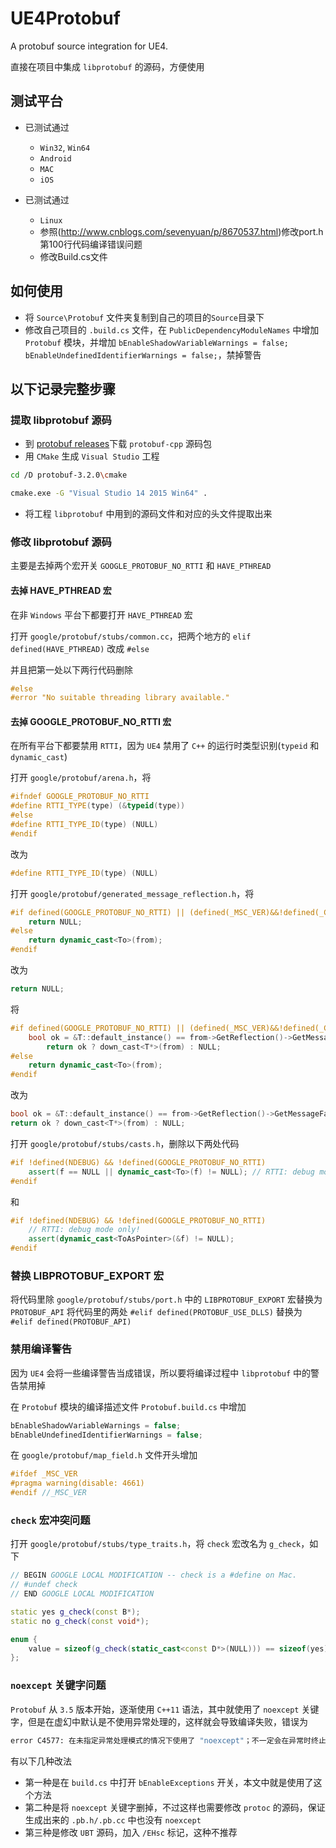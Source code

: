 # UE4Protobuf

A protobuf source integration for UE4.

直接在项目中集成 `libprotobuf` 的源码，方便使用

## 测试平台 ##

* 已测试通过
	* `Win32`, `Win64`
	* `Android`
	* `MAC`
	* `iOS`

* 已测试通过
	* `Linux`
	* 参照(http://www.cnblogs.com/sevenyuan/p/8670537.html)修改port.h第100行代码编译错误问题
	* 修改Build.cs文件

## 如何使用 ##

* 将 `Source\Protobuf` 文件夹复制到自己的项目的`Source`目录下
* 修改自己项目的 `.build.cs` 文件，在 `PublicDependencyModuleNames` 中增加 `Protobuf` 模块，并增加 `bEnableShadowVariableWarnings = false; bEnableUndefinedIdentifierWarnings = false;`，禁掉警告

## 以下记录完整步骤 ##

### 提取 libprotobuf 源码 ###

* 到 [protobuf releases](https://github.com/google/protobuf/releases)下载 `protobuf-cpp` 源码包
* 用 `CMake` 生成 `Visual Studio` 工程

``` bash
cd /D protobuf-3.2.0\cmake

cmake.exe -G "Visual Studio 14 2015 Win64" .
```

* 将工程 `libprotobuf` 中用到的源码文件和对应的头文件提取出来

### 修改 libprotobuf 源码 ###

主要是去掉两个宏开关 `GOOGLE_PROTOBUF_NO_RTTI` 和 `HAVE_PTHREAD`

#### 去掉 HAVE_PTHREAD 宏 ####

在非 `Windows` 平台下都要打开 `HAVE_PTHREAD` 宏

打开 `google/protobuf/stubs/common.cc`，把两个地方的 `elif defined(HAVE_PTHREAD)` 改成 `#else`

并且把第一处以下两行代码删除

``` cpp
#else
#error "No suitable threading library available."
```

#### 去掉 GOOGLE_PROTOBUF_NO_RTTI 宏 ####

在所有平台下都要禁用 `RTTI`，因为 `UE4` 禁用了 `C++` 的运行时类型识别(`typeid` 和 `dynamic_cast`)

打开 `google/protobuf/arena.h`，将

``` cpp
#ifndef GOOGLE_PROTOBUF_NO_RTTI
#define RTTI_TYPE(type) (&typeid(type))
#else
#define RTTI_TYPE_ID(type) (NULL)
#endif
```

改为

``` cpp
#define RTTI_TYPE_ID(type) (NULL)
```

打开 `google/protobuf/generated_message_reflection.h`，将

``` cpp
#if defined(GOOGLE_PROTOBUF_NO_RTTI) || (defined(_MSC_VER)&&!defined(_CPPRTTI))
	return NULL;
#else
	return dynamic_cast<To>(from);
#endif
```

改为

``` cpp
return NULL;
```

将

``` cpp
#if defined(GOOGLE_PROTOBUF_NO_RTTI) || (defined(_MSC_VER)&&!defined(_CPPRTTI))
	bool ok = &T::default_instance() == from->GetReflection()->GetMessageFactory()->GetPrototype(from->GetDescriptor());
		return ok ? down_cast<T*>(from) : NULL;
#else
	return dynamic_cast<To>(from);
#endif
```

改为

``` cpp
bool ok = &T::default_instance() == from->GetReflection()->GetMessageFactory()->GetPrototype(from->GetDescriptor());
return ok ? down_cast<T*>(from) : NULL;
```

打开 `google/protobuf/stubs/casts.h`，删除以下两处代码

``` cpp
#if !defined(NDEBUG) && !defined(GOOGLE_PROTOBUF_NO_RTTI)
	assert(f == NULL || dynamic_cast<To>(f) != NULL); // RTTI: debug mode only!
#endif
```

和

``` cpp
#if !defined(NDEBUG) && !defined(GOOGLE_PROTOBUF_NO_RTTI)
	// RTTI: debug mode only!
	assert(dynamic_cast<ToAsPointer>(&f) != NULL); 
#endif
```

### 替换 LIBPROTOBUF_EXPORT 宏 ###

将代码里除 `google/protobuf/stubs/port.h` 中的 `LIBPROTOBUF_EXPORT` 宏替换为 `PROTOBUF_API`
将代码里的两处 `#elif defined(PROTOBUF_USE_DLLS)` 替换为 `#elif defined(PROTOBUF_API)`

### 禁用编译警告 ###

因为 `UE4` 会将一些编译警告当成错误，所以要将编译过程中 `libprotobuf` 中的警告禁用掉

在 `Protobuf` 模块的编译描述文件 `Protobuf.build.cs` 中增加

``` cpp
bEnableShadowVariableWarnings = false;
bEnableUndefinedIdentifierWarnings = false;
```

在 `google/protobuf/map_field.h` 文件开头增加 

``` cpp
#ifdef _MSC_VER
#pragma warning(disable: 4661)
#endif //_MSC_VER
```

### `check` 宏冲突问题 ###

打开 `google/protobuf/stubs/type_traits.h`，将 `check` 宏改名为 `g_check`，如下

``` cpp
// BEGIN GOOGLE LOCAL MODIFICATION -- check is a #define on Mac.
// #undef check
// END GOOGLE LOCAL MODIFICATION

static yes g_check(const B*);
static no g_check(const void*);

enum {
	value = sizeof(g_check(static_cast<const D*>(NULL))) == sizeof(yes),
};
```

### `noexcept` 关键字问题 ###

`Protobuf` 从 `3.5` 版本开始，逐渐使用 `C++11` 语法，其中就使用了 `noexcept` 关键字，但是在虚幻中默认是不使用异常处理的，这样就会导致编译失败，错误为

```bash
error C4577: 在未指定异常处理模式的情况下使用了 "noexcept"；不一定会在异常时终止。指定 /EHsc
```

有以下几种改法

* 第一种是在 `build.cs` 中打开 `bEnableExceptions` 开关，本文中就是使用了这个方法
* 第二种是将 `noexcept` 关键字删掉，不过这样也需要修改 `protoc` 的源码，保证生成出来的 `.pb.h/.pb.cc` 中也没有 `noexcept`
* 第三种是修改 `UBT` 源码，加入 `/EHsc` 标记，这种不推荐